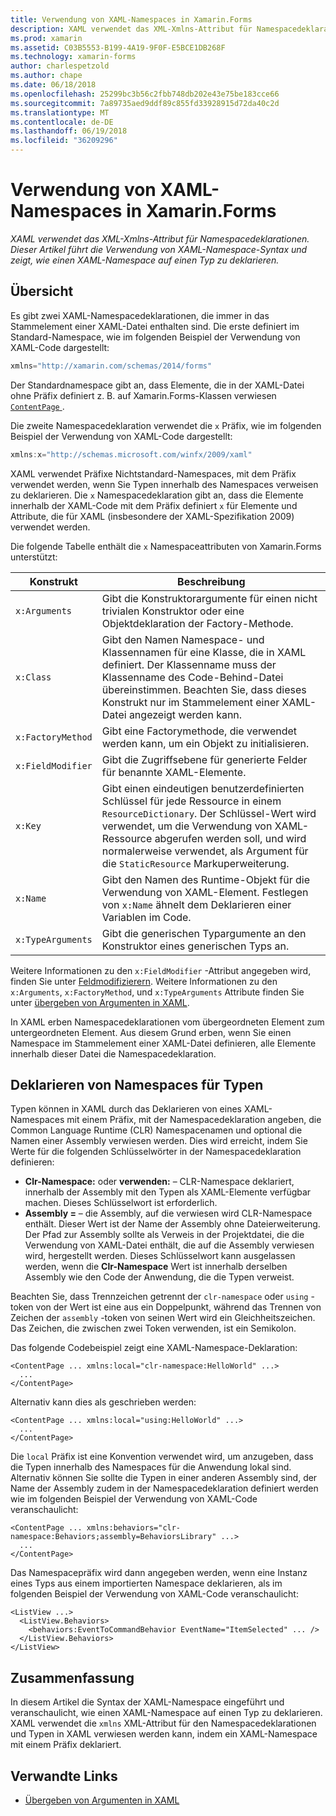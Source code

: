 ```yaml
---
title: Verwendung von XAML-Namespaces in Xamarin.Forms
description: XAML verwendet das XML-Xmlns-Attribut für Namespacedeklarationen. Dieser Artikel führt die Verwendung von XAML-Namespace-Syntax und zeigt, wie einen XAML-Namespace auf einen Typ zu deklarieren.
ms.prod: xamarin
ms.assetid: C03B5553-B199-4A19-9F0F-E5BCE1DB268F
ms.technology: xamarin-forms
author: charlespetzold
ms.author: chape
ms.date: 06/18/2018
ms.openlocfilehash: 25299bc3b56c2fbb748db202e43e75be183cce66
ms.sourcegitcommit: 7a89735aed9ddf89c855fd33928915d72da40c2d
ms.translationtype: MT
ms.contentlocale: de-DE
ms.lasthandoff: 06/19/2018
ms.locfileid: "36209296"
---
```

# <a name="xaml-namespaces-in-xamarinforms"></a>Verwendung von XAML-Namespaces in Xamarin.Forms

_XAML verwendet das XML-Xmlns-Attribut für Namespacedeklarationen. Dieser Artikel führt die Verwendung von XAML-Namespace-Syntax und zeigt, wie einen XAML-Namespace auf einen Typ zu deklarieren._

## <a name="overview"></a>Übersicht

Es gibt zwei XAML-Namespacedeklarationen, die immer in das Stammelement einer XAML-Datei enthalten sind. Die erste definiert im Standard-Namespace, wie im folgenden Beispiel der Verwendung von XAML-Code dargestellt:

```csharp
xmlns="http://xamarin.com/schemas/2014/forms"
```

Der Standardnamespace gibt an, dass Elemente, die in der XAML-Datei ohne Präfix definiert z. B. auf Xamarin.Forms-Klassen verwiesen [ `ContentPage` ](https://developer.xamarin.com/api/type/Xamarin.Forms.ContentPage/).

Die zweite Namespacedeklaration verwendet die `x` Präfix, wie im folgenden Beispiel der Verwendung von XAML-Code dargestellt:

```csharp
xmlns:x="http://schemas.microsoft.com/winfx/2009/xaml"
```

XAML verwendet Präfixe Nichtstandard-Namespaces, mit dem Präfix verwendet werden, wenn Sie Typen innerhalb des Namespaces verweisen zu deklarieren. Die `x` Namespacedeklaration gibt an, dass die Elemente innerhalb der XAML-Code mit dem Präfix definiert `x` für Elemente und Attribute, die für XAML (insbesondere der XAML-Spezifikation 2009) verwendet werden.

Die folgende Tabelle enthält die `x` Namespaceattributen von Xamarin.Forms unterstützt:

|Konstrukt|Beschreibung|
|--- |--- |
|`x:Arguments`|Gibt die Konstruktorargumente für einen nicht trivialen Konstruktor oder eine Objektdeklaration der Factory-Methode.|
|`x:Class`|Gibt den Namen Namespace- und Klassennamen für eine Klasse, die in XAML definiert. Der Klassenname muss der Klassenname des Code-Behind-Datei übereinstimmen. Beachten Sie, dass dieses Konstrukt nur im Stammelement einer XAML-Datei angezeigt werden kann.|
|`x:FactoryMethod`|Gibt eine Factorymethode, die verwendet werden kann, um ein Objekt zu initialisieren.|
|`x:FieldModifier`|Gibt die Zugriffsebene für generierte Felder für benannte XAML-Elemente.|
|`x:Key`|Gibt einen eindeutigen benutzerdefinierten Schlüssel für jede Ressource in einem `ResourceDictionary`. Der Schlüssel-Wert wird verwendet, um die Verwendung von XAML-Ressource abgerufen werden soll, und wird normalerweise verwendet, als Argument für die `StaticResource` Markuperweiterung.|
|`x:Name`|Gibt den Namen des Runtime-Objekt für die Verwendung von XAML-Element. Festlegen von `x:Name` ähnelt dem Deklarieren einer Variablen im Code.|
|`x:TypeArguments`|Gibt die generischen Typargumente an den Konstruktor eines generischen Typs an.|

Weitere Informationen zu den `x:FieldModifier` -Attribut angegeben wird, finden Sie unter [Feldmodifizierern](~/xamarin-forms/xaml/field-modifiers.md). Weitere Informationen zu den `x:Arguments`, `x:FactoryMethod`, und `x:TypeArguments` Attribute finden Sie unter [übergeben von Argumenten in XAML](~/xamarin-forms/xaml/passing-arguments.md).

In XAML erben Namespacedeklarationen vom übergeordneten Element zum untergeordneten Element. Aus diesem Grund erben, wenn Sie einen Namespace im Stammelement einer XAML-Datei definieren, alle Elemente innerhalb dieser Datei die Namespacedeklaration.

## <a name="declaring-namespaces-for-types"></a>Deklarieren von Namespaces für Typen

Typen können in XAML durch das Deklarieren von eines XAML-Namespaces mit einem Präfix, mit der Namespacedeklaration angeben, die Common Language Runtime (CLR) Namespacenamen und optional die Namen einer Assembly verwiesen werden. Dies wird erreicht, indem Sie Werte für die folgenden Schlüsselwörter in der Namespacedeklaration definieren:

- **Clr-Namespace:** oder **verwenden:** – CLR-Namespace deklariert, innerhalb der Assembly mit den Typen als XAML-Elemente verfügbar machen. Dieses Schlüsselwort ist erforderlich.
- **Assembly =** – die Assembly, auf die verwiesen wird CLR-Namespace enthält. Dieser Wert ist der Name der Assembly ohne Dateierweiterung. Der Pfad zur Assembly sollte als Verweis in der Projektdatei, die die Verwendung von XAML-Datei enthält, die auf die Assembly verwiesen wird, hergestellt werden. Dieses Schlüsselwort kann ausgelassen werden, wenn die **Clr-Namespace** Wert ist innerhalb derselben Assembly wie den Code der Anwendung, die die Typen verweist.

Beachten Sie, dass Trennzeichen getrennt der `clr-namespace` oder `using` -token von der Wert ist eine aus ein Doppelpunkt, während das Trennen von Zeichen der `assembly` -token von seinen Wert wird ein Gleichheitszeichen. Das Zeichen, die zwischen zwei Token verwenden, ist ein Semikolon.

Das folgende Codebeispiel zeigt eine XAML-Namespace-Deklaration:

```xaml
<ContentPage ... xmlns:local="clr-namespace:HelloWorld" ...>
  ...
</ContentPage>
```

Alternativ kann dies als geschrieben werden:

```xaml
<ContentPage ... xmlns:local="using:HelloWorld" ...>
  ...
</ContentPage>
```

Die `local` Präfix ist eine Konvention verwendet wird, um anzugeben, dass die Typen innerhalb des Namespaces für die Anwendung lokal sind. Alternativ können Sie sollte die Typen in einer anderen Assembly sind, der Name der Assembly zudem in der Namespacedeklaration definiert werden wie im folgenden Beispiel der Verwendung von XAML-Code veranschaulicht:

```xaml
<ContentPage ... xmlns:behaviors="clr-namespace:Behaviors;assembly=BehaviorsLibrary" ...>
  ...
</ContentPage>
```

Das Namespacepräfix wird dann angegeben werden, wenn eine Instanz eines Typs aus einem importierten Namespace deklarieren, als im folgenden Beispiel der Verwendung von XAML-Code veranschaulicht:

```xaml
<ListView ...>
  <ListView.Behaviors>
    <behaviors:EventToCommandBehavior EventName="ItemSelected" ... />
  </ListView.Behaviors>
</ListView>
```

## <a name="summary"></a>Zusammenfassung

In diesem Artikel die Syntax der XAML-Namespace eingeführt und veranschaulicht, wie einen XAML-Namespace auf einen Typ zu deklarieren. XAML verwendet die `xmlns` XML-Attribut für den Namespacedeklarationen und Typen in XAML verwiesen werden kann, indem ein XAML-Namespace mit einem Präfix deklariert.


## <a name="related-links"></a>Verwandte Links

- [Übergeben von Argumenten in XAML](~/xamarin-forms/xaml/passing-arguments.md)
